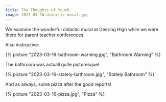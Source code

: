 ```yaml
---
title: The Thoughts of Youth
image: 2023-03-16-didactic-mural.jpg
---
```


We examine the wonderful didactic mural at Deering High while we were there for
parent teacher conferences.

<!--more-->

Also instructive:

{% picture "2023-03-16-bathroom-warning.jpg", "Bathroom Warning" %}

The bathroom was actuall quite picturesque!

{% picture "2023-03-16-stately-bathroom.jpg", "Stately Bathroom" %}

And as always, some pizza after the good reports!

{% picture "2023-03-16-pizza.jpg", "Pizza" %}
